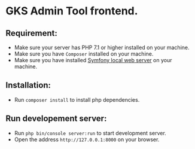 # GKS Admin Tool frontend.

## Requirement:
 - Make sure your server has PHP 7.1 or higher installed on your machine.
 - Make sure you have `Composer` installed on your machine.
 - Make sure you have installed [Symfony local web server](https://symfony.com/doc/current/setup/symfony_server.html) on your machine.

## Installation:
 - Run `composer install` to install php dependencies.

## Run developement server:
 - Run `php bin/console server:run` to start development server.
 - Open the address `http://127.0.0.1:8000` on your browser.